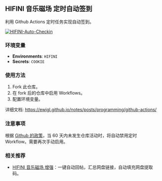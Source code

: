 ## HIFINI 音乐磁场 定时自动签到

利用 Github Actions 定时任务实现自动签到。

[![HIFINI-Auto-Checkin](https://github.com/ewigl/hifini-auto-checkin/actions/workflows/Checkin.yml/badge.svg)](https://github.com/ewigl/hifini-auto-checkin/actions/workflows/Checkin.yml)

### 环境变量

- **Environments**: `HIFINI`
- **Secrets**: `COOKIE`

### 使用方法

1. Fork 此仓库。
2. 在 fork 后的仓库中启用 Workflows。
3. 配置环境变量。

详细文档: https://ewigl.github.io/notes/posts/programming/github-actions/

### 注意事项

根据 [Github 的政策](https://docs.github.com/zh/actions/managing-workflow-runs-and-deployments/managing-workflow-runs/disabling-and-enabling-a-workflow?tool=webui)，当 60 天内未发生仓库活动时，将自动禁用定时 Workflow。需要再次手动启用。

### 相关推荐

- [HIFINI 音乐磁场 增强](https://github.com/ewigl/hifini-enhanced)：一键自动回帖，汇总网盘链接，自动填充网盘提取码。
